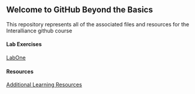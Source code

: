 ## Welcome to GitHub Beyond the Basics

This repository represents all of the associated files and resources for the Interalliance github course

#### Lab Exercises
[LabOne](labs/labOne.md)

#### Resources
[Additional Learning Resources](docs/resources.md)

